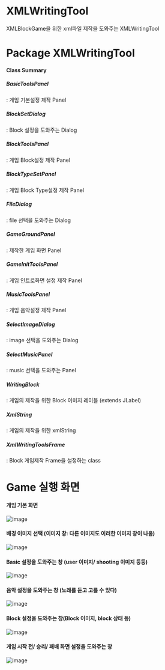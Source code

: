 # XMLWritingTool
XMLBlockGame을 위한 xml파일 제작을 도와주는 XMLWritingTool

# Package XMLWritingTool

<h4>Class Summary</h4>
<h5>BasicToolsPanel</h5>: 게임 기본설정 제작 Panel
<h5>BlockSetDialog</h5>: Block 설정을 도와주는 Dialog
<h5>BlockToolsPanel</h5>: 게임 Block설정 제작 Panel
<h5>BlockTypeSetPanel</h5>: 게임 Block Type설정 제작 Panel
<h5>FileDialog</h5>: file 선택을 도와주는 Dialog
<h5>GameGroundPanel</h5>: 제작한 게임 화면 Panel
<h5>GameInitToolsPanel</h5>: 게임 인트로화면 설정 제작 Panel
<h5>MusicToolsPanel</h5>: 게임 음악설정 제작 Panel
<h5>SelectImageDialog</h5>: image 선택을 도와주는 Dialog
<h5>SelectMusicPanel</h5>: music 선택을 도와주는 Panel
<h5>WritingBlock</h5>: 게임의 제작을 위한 Block 이미지 레이블 (extends JLabel)
<h5>XmlString</h5>: 게임의 제작을 위한 xmlString
<h5>XmlWritingToolsFrame</h5>: Block 게임제작 Frame을 설정하는 class

# Game 실행 화면

<h4>게임 기본 화면</h4>

![image](https://user-images.githubusercontent.com/109158497/199746733-5e78f7cc-1dcc-40a6-88aa-ecb762442c2b.png)

<h4>배경 이미지 선택 (이미지 창: 다른 이미지도 이러한 이미지 창이 나옴)</h4>

![image](https://user-images.githubusercontent.com/109158497/199746859-3c76f23f-3b65-40e1-bfda-5f9492f67107.png)

<h4>Basic 설정을 도와주는 창 (user 이미지/ shooting 이미지 등등)</h4>

![image](https://user-images.githubusercontent.com/109158497/199747048-4912f071-b5bd-45fd-bbc0-44a52404abe6.png)

<h4>음악 설정을 도와주는 창 (노래를 듣고 고를 수 있다)</h4>

![image](https://user-images.githubusercontent.com/109158497/199747257-9c7896f6-53e8-46db-8020-6de0759b6c68.png)

<h4>Block 설정을 도와주는 창(Block 이미지, block 상태 등)</h4>

![image](https://user-images.githubusercontent.com/109158497/199745780-e02bc0a1-f696-4430-a185-d13fea569481.png)

<h4>게임 시작 전/ 승리/ 패배 화면 설정을 도와주는 창</h4>

![image](https://user-images.githubusercontent.com/109158497/199746318-7ec4636c-e2ed-4fe7-95d2-c7396f3d2505.png)


